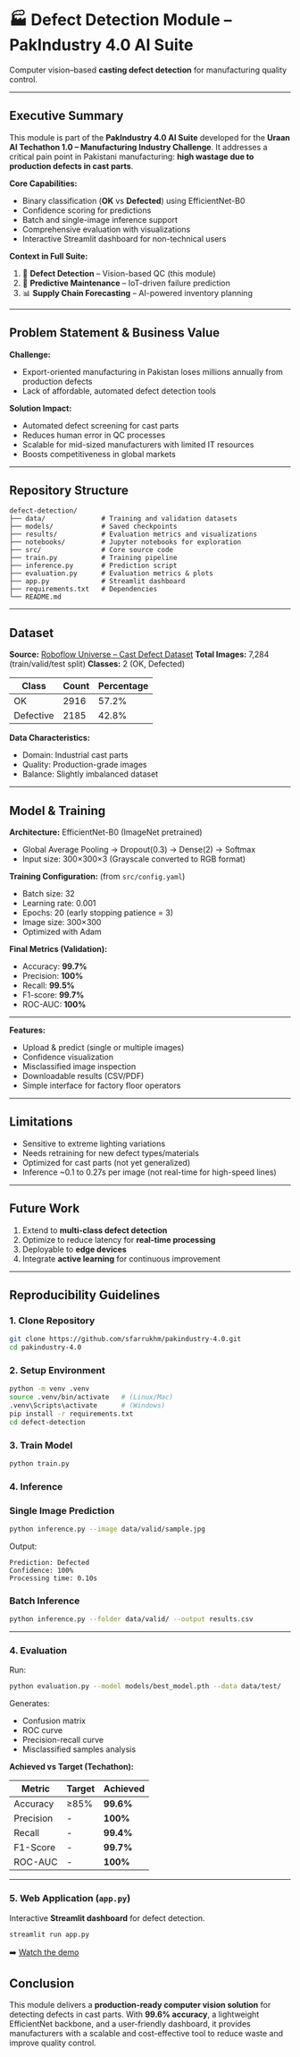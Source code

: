 # 🏭 Defect Detection Module – PakIndustry 4.0 AI Suite

Computer vision–based **casting defect detection** for manufacturing quality control.

---

## Executive Summary

This module is part of the **PakIndustry 4.0 AI Suite** developed for the **Uraan AI Techathon 1.0 – Manufacturing Industry Challenge**. It addresses a critical pain point in Pakistani manufacturing: **high wastage due to production defects in cast parts**.

**Core Capabilities:**

* Binary classification (**OK** vs **Defected**) using EfficientNet-B0
* Confidence scoring for predictions
* Batch and single-image inference support
* Comprehensive evaluation with visualizations
* Interactive Streamlit dashboard for non-technical users

**Context in Full Suite:**

1. 🎯 **Defect Detection** – Vision-based QC (this module)
2. 🔧 **Predictive Maintenance** – IoT-driven failure prediction
3. 📊 **Supply Chain Forecasting** – AI-powered inventory planning

---

## Problem Statement & Business Value

**Challenge:**

* Export-oriented manufacturing in Pakistan loses millions annually from production defects
* Lack of affordable, automated defect detection tools

**Solution Impact:**

* Automated defect screening for cast parts
* Reduces human error in QC processes
* Scalable for mid-sized manufacturers with limited IT resources
* Boosts competitiveness in global markets

---

## Repository Structure

```
defect-detection/
├── data/              # Training and validation datasets
├── models/            # Saved checkpoints
├── results/           # Evaluation metrics and visualizations
├── notebooks/         # Jupyter notebooks for exploration
├── src/               # Core source code
├── train.py           # Training pipeline
├── inference.py       # Prediction script
├── evaluation.py      # Evaluation metrics & plots
├── app.py             # Streamlit dashboard
├── requirements.txt   # Dependencies
└── README.md
```

---

## Dataset

**Source:** [Roboflow Universe – Cast Defect Dataset](https://universe.roboflow.com/casting-defects/cast-defect-w5mh1)
**Total Images:** 7,284 (train/valid/test split)
**Classes:** 2 (OK, Defected)

| Class     | Count | Percentage |
| --------- | ----- | ---------- |
| OK        | 2916  | 57.2%      |
| Defective | 2185  | 42.8%      |

**Data Characteristics:**

* Domain: Industrial cast parts
* Quality: Production-grade images
* Balance: Slightly imbalanced dataset
---

## Model & Training

**Architecture:** EfficientNet-B0 (ImageNet pretrained)

* Global Average Pooling → Dropout(0.3) → Dense(2) → Softmax
* Input size: 300×300×3 (Grayscale converted to RGB format)

**Training Configuration:** (from `src/config.yaml`)

* Batch size: 32
* Learning rate: 0.001
* Epochs: 20 (early stopping patience = 3)
* Image size: 300×300
* Optimized with Adam

**Final Metrics (Validation):**

* Accuracy: **99.7%**
* Precision: **100%**
* Recall: **99.5%**
* F1-score: **99.7%**
* ROC-AUC: **100%**

---

**Features:**

* Upload & predict (single or multiple images)
* Confidence visualization
* Misclassified image inspection
* Downloadable results (CSV/PDF)
* Simple interface for factory floor operators

---

## Limitations

* Sensitive to extreme lighting variations
* Needs retraining for new defect types/materials
* Optimized for cast parts (not yet generalized)
* Inference ~0.1 to 0.27s per image (not real-time for high-speed lines)

---

## Future Work

1. Extend to **multi-class defect detection**
2. Optimize to reduce latency for **real-time processing**
3. Deployable to **edge devices**
4. Integrate **active learning** for continuous improvement

---

## Reproducibility Guidelines

### 1. Clone Repository

```bash
git clone https://github.com/sfarrukhm/pakindustry-4.0.git
cd pakindustry-4.0
```

### 2. Setup Environment

```bash
python -m venv .venv
source .venv/bin/activate   # (Linux/Mac)
.venv\Scripts\activate      # (Windows)
pip install -r requirements.txt
cd defect-detection
```

### 3. Train Model

```bash
python train.py
```


### 4. Inference

### Single Image Prediction

```bash
python inference.py --image data/valid/sample.jpg
```

Output:

```
Prediction: Defected  
Confidence: 100%  
Processing time: 0.10s
```

### Batch Inference

```bash
python inference.py --folder data/valid/ --output results.csv
```

---

### 4. Evaluation

Run:

```bash
python evaluation.py --model models/best_model.pth --data data/test/
```

Generates:

* Confusion matrix
* ROC curve
* Precision-recall curve
* Misclassified samples analysis

**Achieved vs Target (Techathon):**

| Metric    | Target | Achieved  |
| --------- | ------ | --------- |
| Accuracy  | ≥85%   | **99.6%** |
| Precision | -      | **100%**  |
| Recall    | -      | **99.4%** |
| F1-Score  | -      | **99.7%** |
| ROC-AUC   | -      | **100%**  |

---

### 5. Web Application (`app.py`)

Interactive **Streamlit dashboard** for defect detection.

```bash
streamlit run app.py
```
➡️ [Watch the demo](https://youtu.be/R2gy_30fbUI)

## Conclusion

This module delivers a **production-ready computer vision solution** for detecting defects in cast parts. With **99.6% accuracy**, a lightweight EfficientNet backbone, and a user-friendly dashboard, it provides manufacturers with a scalable and cost-effective tool to reduce waste and improve quality control.


